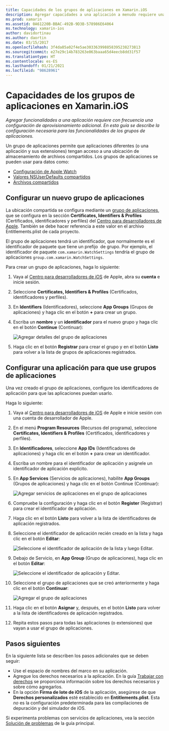 ```yaml
---
title: Capacidades de los grupos de aplicaciones en Xamarin.iOS
description: Agregar capacidades a una aplicación a menudo requiere una configuración de aprovisionamiento adicional. En esta guía se describe la configuración necesaria para las capacidades de los grupos de aplicaciones.
ms.prod: xamarin
ms.assetid: 0A61220B-BBAC-492B-9D3B-578986E64064
ms.technology: xamarin-ios
author: davidortinau
ms.author: daortin
ms.date: 03/15/2017
ms.openlocfilehash: 3f4da85a02f4e5ae303363998858395238273813
ms.sourcegitcommit: e27e29c14b783263e063baaa65d4eecb8dd31f57
ms.translationtype: HT
ms.contentlocale: es-ES
ms.lasthandoff: 01/21/2021
ms.locfileid: "98628961"
---
```

# <a name="app-group-capabilities-in-xamarinios"></a>Capacidades de los grupos de aplicaciones en Xamarin.iOS

_Agregar funcionalidades a una aplicación requiere con frecuencia una configuración de aprovisionamiento adicional. En esta guía se describe la configuración necesaria para las funcionalidades de los grupos de aplicaciones._

Un grupo de aplicaciones permite que aplicaciones diferentes (o una aplicación y sus extensiones) tengan acceso a una ubicación de almacenamiento de archivos compartidos. Los grupos de aplicaciones se pueden usar para datos como:

* [Configuración de Apple Watch](~/ios/watchos/app-fundamentals/settings.md)
* [Valores NSUserDefaults compartidos](~/ios/app-fundamentals/user-defaults.md)
* [Archivos compartidos](~/ios/watchos/app-fundamentals/parent-app.md#files)

## <a name="configure-a-new-app-group"></a>Configurar un nuevo grupo de aplicaciones

La ubicación compartida se configura mediante un [grupo de aplicaciones](https://developer.apple.com/library/content/documentation/Miscellaneous/Reference/EntitlementKeyReference/Chapters/EnablingAppSandbox.html#//apple_ref/doc/uid/TP40011195-CH4-SW19), que se configura en la sección **Certificates, Identifiers & Profiles** (Certificados, identificadores y perfiles) del [Centro para desarrolladores de Apple](https://developer.apple.com/account/). También se debe hacer referencia a este valor en el archivo Entitlements.plist de cada proyecto.

El grupo de aplicaciones tendrá un identificador, que normalmente es el identificador de paquete que tiene un prefijo  de grupo. Por ejemplo, el identificador de paquete `com.xamarin.WatchSettings` tendría el grupo de aplicaciones `group.com.xamarin.WatchSettings`.

Para crear un grupo de aplicaciones, haga lo siguiente:

1. Vaya al [Centro para desarrolladores de iOS](https://developer.apple.com/account/) de Apple, abra su **cuenta** e inicie sesión.
2. Seleccione **Certificates, Identifiers & Profiles** (Certificados, identificadores y perfiles).
3. En **Identifiers** (Identificadores), seleccione **App Groups** (Grupos de aplicaciones) y haga clic en el botón **+** para crear un grupo.
4. Escriba un **nombre** y un **identificador** para el nuevo grupo y haga clic en el botón **Continue** (Continuar): 
   
    ![Agregar detalles del grupo de aplicaciones](app-groups-capabilities-images/image52.png)

5. Haga clic en el botón **Registrar** para crear el grupo y en el botón **Listo** para volver a la lista de grupos de aplicaciones registrados.

## <a name="configure-an-app-to-use-app-groups"></a>Configurar una aplicación para que use grupos de aplicaciones

Una vez creado el grupo de aplicaciones, configure los identificadores de aplicación para que las aplicaciones puedan usarlo.

Haga lo siguiente:

1. Vaya al [Centro para desarrolladores de iOS](https://developer.apple.com/account/) de Apple e inicie sesión con una cuenta de desarrollador de Apple.
2. En el menú **Program Resources** (Recursos del programa), seleccione **Certificates, Identifiers & Profiles** (Certificados, identificadores y perfiles).
3. En **Identificadores**, seleccione **App IDs** (Identificadores de aplicaciones) y haga clic en el botón **+** para crear un identificador.
4. Escriba un nombre para el identificador de aplicación y asígnele un identificador de aplicación explícito.
5. En **App Services** (Servicios de aplicaciones), habilite **App Groups** (Grupos de aplicaciones) y haga clic en el botón Continue (Continuar):

    ![Agregar servicios de aplicaciones en el grupo de aplicaciones](app-groups-capabilities-images/image53.png)

6. Compruebe la configuración y haga clic en el botón **Register** (Registrar) para crear el identificador de aplicación.
7. Haga clic en el botón **Listo** para volver a la lista de identificadores de aplicación registrados.
8. Seleccione el identificador de aplicación recién creado en la lista y haga clic en el botón **Editar**:

    ![Seleccione el identificador de aplicación de la lista y luego Editar.](app-groups-capabilities-images/image54.png)

9. Debajo de Servicio, en **App Group** (Grupo de aplicaciones), haga clic en el botón **Editar**:

    ![Seleccione el identificador de aplicación y Editar.](app-groups-capabilities-images/image55.png)

10. Seleccione el grupo de aplicaciones que se creó anteriormente y haga clic en el botón **Continuar**:

    ![Agregar el grupo de aplicaciones](app-groups-capabilities-images/image56.png)

11. Haga clic en el botón **Asignar** y, después, en el botón **Listo** para volver a la lista de identificadores de aplicación registrados.
12. Repita estos pasos para todas las aplicaciones (o extensiones) que vayan a usar el grupo de aplicaciones.

## <a name="next-steps"></a>Pasos siguientes

En la siguiente lista se describen los pasos adicionales que se deben seguir:

* Use el espacio de nombres del marco en su aplicación.
* Agregue los derechos necesarios a la aplicación. En la guía [Trabajar con derechos](~/ios/deploy-test/provisioning/entitlements.md) se proporciona información sobre los derechos necesarios y sobre cómo agregarlos.
* En la opción **Firma de lote de iOS** de la aplicación, asegúrese de que **Derechos personalizados** esté establecido en **Entitlements.plist**. Esta _no_ es la configuración predeterminada para las compilaciones de depuración y del simulador de iOS.

Si experimenta problemas con servicios de aplicaciones, vea la sección [Solución de problemas](~/ios/deploy-test/provisioning/capabilities/index.md) de la guía principal.
